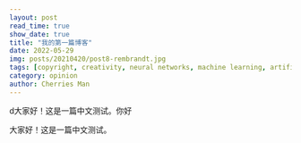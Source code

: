 ```yaml
---
layout: post
read_time: true
show_date: true
title: "我的第一篇博客"
date: 2022-05-29
img: posts/20210420/post8-rembrandt.jpg
tags: [copyright, creativity, neural networks, machine learning, artificial intelligence]
category: opinion
author: Cherries Man
---
```




d大家好！这是一篇中文测试。你好



大家好！这是一篇中文测试。
